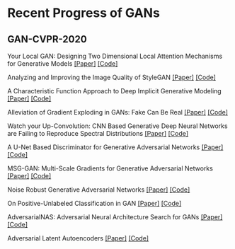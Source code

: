 # Recent Progress of GANs

GAN-CVPR-2020
-----------------------------------
Your Local GAN: Designing Two Dimensional Local Attention Mechanisms for Generative Models [[Paper]](http://openaccess.thecvf.com/content_CVPR_2020/html/Daras_Your_Local_GAN_Designing_Two_Dimensional_Local_Attention_Mechanisms_for_CVPR_2020_paper.html) [[Code]](https://github.com/giannisdaras/ylg)

Analyzing and Improving the Image Quality of StyleGAN [[Paper]](http://openaccess.thecvf.com/content_CVPR_2020/html/Karras_Analyzing_and_Improving_the_Image_Quality_of_StyleGAN_CVPR_2020_paper.html) [[Code]]()

A Characteristic Function Approach to Deep Implicit Generative Modeling [[Paper]](http://openaccess.thecvf.com/content_CVPR_2020/html/Ansari_A_Characteristic_Function_Approach_to_Deep_Implicit_Generative_Modeling_CVPR_2020_paper.html) [[Code]](https://github.com/crslab/OCFGAN)

Alleviation of Gradient Exploding in GANs: Fake Can Be Real [[Paper]](http://openaccess.thecvf.com/content_CVPR_2020/html/Tao_Alleviation_of_Gradient_Exploding_in_GANs_Fake_Can_Be_Real_CVPR_2020_paper.html) [[Code]]()

Watch your Up-Convolution: CNN Based Generative Deep Neural Networks are Failing to Reproduce Spectral Distributions [[Paper]](http://openaccess.thecvf.com/content_CVPR_2020/html/Durall_Watch_Your_Up-Convolution_CNN_Based_Generative_Deep_Neural_Networks_Are_CVPR_2020_paper.html) [[Code]](https://github.com/cc-hpc-itwm/UpConv)

A U-Net Based Discriminator for Generative Adversarial Networks [[Paper]](http://openaccess.thecvf.com/content_CVPR_2020/html/Schonfeld_A_U-Net_Based_Discriminator_for_Generative_Adversarial_Networks_CVPR_2020_paper.html) [[Code]]()

MSG-GAN: Multi-Scale Gradients for Generative Adversarial Networks [[Paper]](http://openaccess.thecvf.com/content_CVPR_2020/html/Karnewar_MSG-GAN_Multi-Scale_Gradients_for_Generative_Adversarial_Networks_CVPR_2020_paper.html) [[Code]](https://github.com/akanimax/msg-stylegan-tf)

Noise Robust Generative Adversarial Networks [[Paper]](http://openaccess.thecvf.com/content_CVPR_2020/html/Kaneko_Noise_Robust_Generative_Adversarial_Networks_CVPR_2020_paper.html) [[Code]](https://github.com/takuhirok/NR-GAN/)

On Positive-Unlabeled Classification in GAN [[Paper]](http://openaccess.thecvf.com/content_CVPR_2020/html/Guo_On_Positive-Unlabeled_Classification_in_GAN_CVPR_2020_paper.html) [[Code]]()

AdversarialNAS: Adversarial Neural Architecture Search for GANs [[Paper]](http://openaccess.thecvf.com/content_CVPR_2020/html/Gao_AdversarialNAS_Adversarial_Neural_Architecture_Search_for_GANs_CVPR_2020_paper.html) [[Code]](https://github.com/chengaopro/AdversarialNAS)

Adversarial Latent Autoencoders [[Paper]](http://openaccess.thecvf.com/content_CVPR_2020/html/Pidhorskyi_Adversarial_Latent_Autoencoders_CVPR_2020_paper.html) [[Code]](https://github.com/podgorskiy/ALAE)
